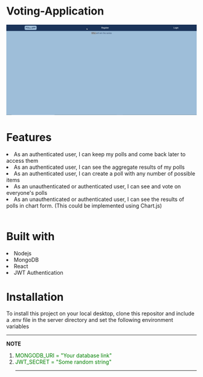 # Voting-Application
![Voting Application Demo](Demo.gif)

# Features
<li>As an authenticated user, I can keep my polls and come back later to access them</li>
<li>As an authenticated user, I can see the aggregate results of my polls</li>
<li>As an authenticated user, I can create a poll with any number of possible items</li>
<li>As an unauthenticated or authenticated user, I can see and vote on everyone's polls</li>
<li>As an unauthenticated or authenticated user, I can see the results of polls in chart form. (This could be implemented using Chart.js)</li><br>

# Built with
<li>Nodejs</li>
<li>MongoDB</li>
<li>React</li>
<li>JWT Authentication</li>

# Installation
To install this project on your local desktop, clone this repositor and include a .env file in the server directory and set the following environment variables

---
**NOTE**
<ol>
  <li><span style="color: green">MONGODB_URI = "Your database link"</span></li>
  <li><span style="color: green">JWT_SECRET = "Some random string"</span></li>

---


